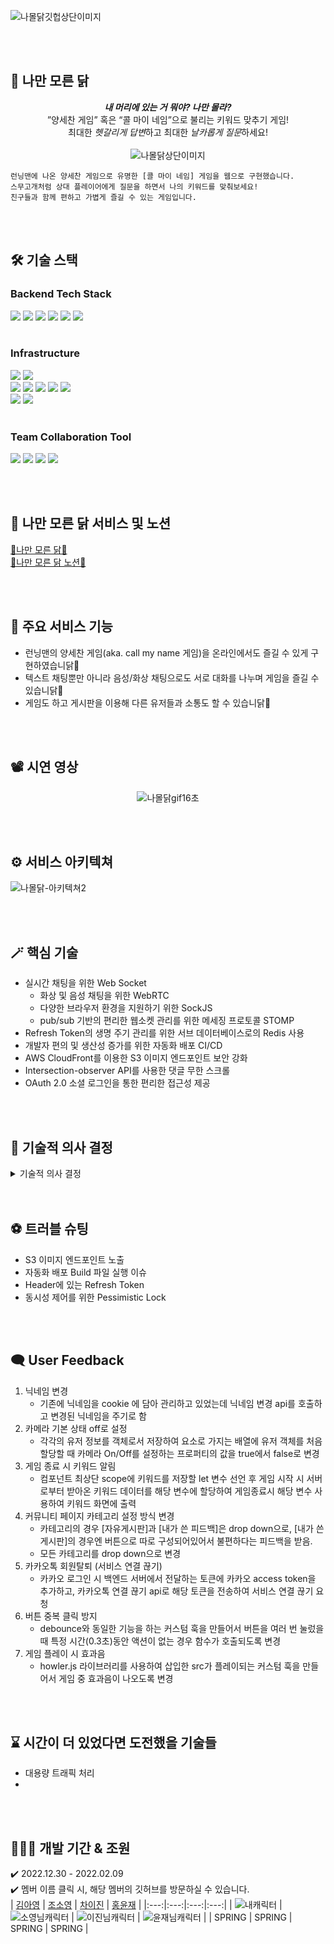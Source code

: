 ![나몰닭깃헙상단이미지](https://user-images.githubusercontent.com/117756400/216939133-6d703bcf-80ce-4939-ada5-a583af07185e.jpg)

<br /> <br />

## 🐔 나만 모른 닭
<div align=center>

***내 머리에 있는 거 뭐야? 나만 몰라?***  
”양세찬 게임” 혹은 “콜 마이 네임”으로 불리는 키워드 맞추기 게임!  
최대한 *헷갈리게 답변*하고 최대한 *날카롭게 질문*하세요!  
<br />
![나몰닭상단이미지](https://user-images.githubusercontent.com/117756400/216971099-fff770a8-8462-4ad0-91f1-64463703bf5f.png)  
</div>

```
런닝맨에 나온 양세찬 게임으로 유명한 [콜 마이 네임] 게임을 웹으로 구현했습니다.  
스무고개처럼 상대 플레이어에게 질문을 하면서 나의 키워드를 맞춰보세요!  
친구들과 함께 편하고 가볍게 즐길 수 있는 게임입니다.
```

<br /> <br />

## 🛠 기술 스택

### Backend Tech Stack  
<img src="https://img.shields.io/badge/java-007396?style=for-the-badge&logo=java&logoColor=white">  <img src="https://img.shields.io/badge/spring-6DB33F?style=for-the-badge&logo=spring&logoColor=white">  <img src="https://img.shields.io/badge/springboot-6DB33F?style=for-the-badge&logo=springboot&logoColor=white">  <img src="https://img.shields.io/badge/websocket-FFCD00?style=for-the-badge&logo=websocket&logoColor=white">  <img src="https://img.shields.io/badge/JWT-black?style=for-the-badge&logo=JSON%20web%20tokens&logoColor=white">  <img src="https://img.shields.io/badge/spring security-6DB33F?style=for-the-badge&logo=springsecurity&logoColor=white">
<br /> <br />

### Infrastructure  
<img src="https://img.shields.io/badge/mysql-4479A1?style=for-the-badge&logo=mysql&logoColor=white">  <img src="https://img.shields.io/badge/redis-DC382D?style=for-the-badge&logo=redis&logoColor=white"> <br /> <img src="https://img.shields.io/badge/amazon ec2-FF9900?style=for-the-badge&logo=amazonec2&logoColor=white">  <img src="https://img.shields.io/badge/amazon s3-569A31?style=for-the-badge&logo=amazons3&logoColor=white">  <img src="https://img.shields.io/badge/amazon rds-527FFF?style=for-the-badge&logo=amazonrds&logoColor=white">  <img src="https://img.shields.io/badge/amazon cloudfront-FF4F8B?style=for-the-badge&logo=amazonaws&logoColor=white">  <img src="https://img.shields.io/badge/amazon route53-7D929E?style=for-the-badge&logo=amazonaws&logoColor=white"> <br /> <img src="https://img.shields.io/badge/aws codedeploy-FF9E9F?style=for-the-badge&logo=amazonaws&logoColor=white">  <img src="https://img.shields.io/badge/github actions-2088FF?style=for-the-badge&logo=githubactions&logoColor=white">
<br /> <br />
  
### Team Collaboration Tool  
<img src="https://img.shields.io/badge/git-F05032?style=for-the-badge&logo=git&logoColor=white">  <img src="https://img.shields.io/badge/github-181717?style=for-the-badge&logo=github&logoColor=white">  <img src="https://img.shields.io/badge/figma-F24E1E?style=for-the-badge&logo=figma&logoColor=white">  <img src="https://img.shields.io/badge/notion-000000?style=for-the-badge&logo=notion&logoColor=white">
<br />


<br /><br />

## 🔗 나만 모른 닭 서비스 및 노션
[🐔나만 모른 닭🐔](https://namoldak.com)
<br />
[🐔나만 모른 닭 노션🐔](https://colossal-chokeberry-fec.notion.site/39515b59c604426494e905a62410ce3b)

<br /> <br />

## 📢 주요 서비스 기능
<ul>
<li> 런닝맨의 양세찬 게임(aka. call my name 게임)을 온라인에서도 즐길 수 있게 구현하였습니닭🐔 </li>
<li> 텍스트 채팅뿐만 아니라 음성/화상 채팅으로도 서로 대화를 나누며 게임을 즐길 수 있습니닭🐔 </li>
<li> 게임도 하고 게시판을 이용해 다른 유저들과 소통도 할 수 있습니닭🐔 </li>
</ul>

<br /> <br />

## 📽 시연 영상
<div align=center>

![나몰닭gif16초](https://user-images.githubusercontent.com/117756400/216956662-5a0793e8-ab46-44b2-99bc-7c2c7d3f92e6.gif)
</div>

<br /> <br />

## ⚙️ 서비스 아키텍쳐
![나몰닭-아키텍쳐2](https://user-images.githubusercontent.com/117756400/216894689-8921deef-c813-42ca-a8f2-6e58f34fd4b8.jpg)

<br /> <br />

## 🪄 핵심 기술
- 실시간 채팅을 위한 Web Socket
  - 화상 및 음성 채팅을 위한 WebRTC
  - 다양한 브라우저 환경을 지원하기 위한 SockJS
  - pub/sub 기반의 편리한 웹소켓 관리를 위한 메세징 프로토콜 STOMP
- Refresh Token의 생명 주기 관리를 위한 서브 데이터베이스로의 Redis 사용
- 개발자 편의 및 생산성 증가를 위한 자동화 배포 CI/CD
- AWS CloudFront를 이용한 S3 이미지 엔드포인트 보안 강화
- Intersection-observer API를 사용한 댓글 무한 스크롤
- OAuth 2.0 소셜 로그인을 통한 편리한 접근성 제공

<br /> <br />

## 📝 기술적 의사 결정
<details>
<summary>기술적 의사 결정</summary>
<div markdown="1">

| 기술 | 도입 이유 | 후보군 | 의견 조율 및 기술 결정 |  
|:---:|---|---|---|
| WebRTC (Mesh) | 실시간 화상 및 음성 채팅 | Mesh / SFU / MCU | - 실시간성이 가장 낮고 중앙 서버에서 데이터 혼합 및 가공에 많은 비용이 요구되는 MCU는 제외하고 Mesh와 SFU 방식을 놓고 고민<br />- 서비스 특성 상, 한 게임룸의 최대 인원이 4명인 점을 고려했을 때 peer간의 직접 연결이 클라이언트에 부하를 심하게 주지 않을 것이라고 판단했고, 서버를 거치는 일 없이 바로 peer끼리 정보를 주고 받는 것이 실시간성이 중요한 게임 서비스에 적합하다고 판단 |
| Redis | Refresh Token을 저장하기 위한 DB 선정 | Redis / MySQL | - 일정 시간 이후 만료되어야 하는 Refresh Token이므로 기본적으로 데이터의 유효기간(time to live)을 지정할 수 있는 Redis에 저장하는 게 적합하다고 판단<br />- 토큰 생명 주기 관리에 용이한 Redis를 Refresh Token 전용 서브 DB로 선정 |
| Github Action & AWS CodeDeploy | 지속적 통합과 지속적 배포를 통한 업무 효율 상승을 위해 도입 | Jenkins /<br />Github Action / Travis CI | - 현재 프로젝트 관리를 깃허브를 통하여 진행하고 있고, 소규모 프로젝트이고 추가적인 설치 과정 없이 Github에서 제공하는 환경에서 CI 작업이 가능하기 때문에 Github Action을 사용하는 것이 용이할 거라 생각함<br />- 프로젝트 규모를 생각했을 때 초기 설정이 적고 편의성이 높아 리소스를 줄이는 방향으로 진행. 따라서 Github Action과 AWS에서 제공하는 Code Deploy를 이용하여 자동화 배포를 하기로 결정 |
| Refresh Token | 유저 정보 보안 | 클라이언트에 저장(local storage vs cookie) / 서버에 저장 | - 리프레시 토큰이 클라이언트에 노출된다면 리프레시 토큰의 장점인 보안적인 이점이 없다고 판단하였고, 액세스 토큰 만으로도 서버에 리프레시 발급 요청이 가능한 로직이기 때문에 서버에만 저장하는 방향으로 의견 조율<br />- 리프레시 토큰을 서버(Redis)에 저장하고, 액세스 토큰 만료 10분 전에 재발급 요청을 보내는 api를 액세스 토큰을 담아 요청하는 방식으로 구현함. |
| STOMP & SockJS | 텍스트 채팅 및 다양한 브라우저에서의 일관성 | Only WebSocket / SockJS + STOMP | - 여러 브라우저에서 동일한 기능을 안정적으로 제공할 수 있어야 하기에 SockJS를 사용하고, 여러 방을 생성하여 그 방마다의 채팅을 관리해야 하기 때문에 Topic을 구독함으로 별도의 세션 관리가 필요없는 STOMP를 사용해 채팅을 구현하는 것으로 의견 조율<br />- WebSocket Configuration에서 Endpoint에 SockJS를 사용할 수 있게 설정하고, 메시지 브로커를 통해 pub/sub 엔드포인트를 설정하여 url로 간단히 공급과 구독을 적용할 수 있게 구현함. 또한 대상 Topic(게임 방)을 구독한 사람들을 대상으로 게임 진행에 관련한 메세지를 공급하는 방식으로 구현 |
<div>
</details>
<br /> <br />

## ⚽ 트러블 슈팅
- S3 이미지 엔드포인트 노출
- 자동화 배포 Build 파일 실행 이슈
- Header에 있는 Refresh Token
- 동시성 제어를 위한 Pessimistic Lock

<br /> <br />

## 🗨️ User Feedback
1. 닉네임 변경
    - 기존에 닉네임을 cookie 에 담아 관리하고 있었는데 닉네임 변경 api를 호출하고 변경된 닉네임을 주기로 함  
2. 카메라 기본 상태 off로 설정
    - 각각의 유저 정보를 객체로서 저장하여 요소로 가지는 배열에 유저 객체를 처음 할당할 때 카메라 On/Off를 설정하는 프로퍼티의 값을 true에서 false로 변경 
3. 게임 종료 시 키워드 알림
    - 컴포넌트 최상단 scope에 키워드를 저장할 let 변수 선언 후 게임 시작 시 서버로부터 받아온 키워드 데이터를 해당 변수에 할당하여 게임종료시 해당 변수 사용하여 키워드 화면에 출력  
4. 커뮤니티 페이지 카테고리 설정 방식 변경
    - 카테고리의 경우 [자유게시판]과 [내가 쓴 피드백]은 drop down으로, [내가 쓴 게시판]의 경우엔 버튼으로 따로 구성되어있어서 불편하다는 피드백을 받음.  
    - 모든 카테고리를 drop down으로 변경  
5. 카카오톡 회원탈퇴 (서비스 연결 끊기)
    - 카카오 로그인 시 백엔드 서버에서 전달하는 토큰에 카카오 access token을 추가하고, 카카오톡 연결 끊기 api로 해당 토큰을 전송하여 서비스 연결 끊기 요청  
6. 버튼 중복 클릭 방지
    - debounce와 동일한 기능을 하는 커스텀 훅을 만들어서 버튼을 여러 번 눌렀을 때 특정 시간(0.3초)동안 액션이 없는 경우 함수가 호출되도록 변경  
7. 게임 플레이 시 효과음
    - howler.js 라이브러리를 사용하여 삽입한 src가 플레이되는 커스텀 훅을 만들어서 게임 중 효과음이 나오도록 변경  

<br /> <br />

## ⌛ 시간이 더 있었다면 도전했을 기술들
- 대용량 트래픽 처리
- 
<br /> <br />

## 🧑🏻‍💻 개발 기간 & 조원
✔️ 2022.12.30 - 2022.02.09
<br />
✔️ 멤버 이름 클릭 시, 해당 멤버의 깃허브를 방문하실 수 있습니다.
<br />
| [김아영](https://github.com/isladaisy) | [조소영](https://github.com/littlezero48) | [차이진](https://github.com/leejincha) | [홍윤재](https://github.com/PigletHong) |
|:---:|:---:|:---:|:---:|
| ![내캐릭터](https://user-images.githubusercontent.com/117756400/216781592-6934710c-1e4a-43dd-aeb9-2117b5fed5f4.png) | ![소영님캐릭터](https://user-images.githubusercontent.com/117756400/216781599-b9559a95-20d8-4b76-90a4-12151263a203.png) | ![이진님캐릭터](https://user-images.githubusercontent.com/117756400/216889730-6221074f-7875-46c4-96c0-a516a7262ff9.png) | ![윤재님캐릭터](https://user-images.githubusercontent.com/117756400/216895789-d84c1ac7-16ec-42e8-ac42-d0b5a50ae9d0.png) |
| SPRING | SPRING | SPRING | SPRING |

<br /> <br /> <br />
